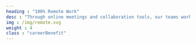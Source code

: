 ```yaml
---
heading : "100% Remote Work"
desc : "Through online meetings and collaboration tools, our teams work asynchronously to ensure we’re all connected and unified, even though our employees are scattered all across the world."
img : /img/remote.svg
weight : 4
class : "careerBenefit"
---
```

